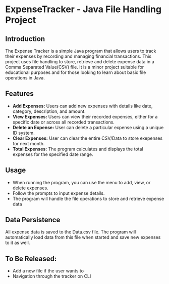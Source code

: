 # ExpenseTracker - Java File Handling Project

## Introduction
The Expense Tracker is a simple Java program that allows users to track their expenses by recording and managing financial transactions. This project uses file handling to store, retrieve and delete expense data in a Comma Separated Value(CSV) file. It is a minor project suitable for educational purposes and for those looking to learn about basic file operations in Java.

## Features
- **Add Expenses:** Users can add new expenses with details like date, category, description, and amount.
- **View Expenses:** Users can view their recorded expenses, either for a specific date or across all recorded transactions.
- **Delete an Expense:** User can delete a particular expense using a unique ID system.
- **Clear Expenses:** User can clear the entire CSV/Data to store exepenses for next month.
- **Total Expenses:** The program calculates and displays the total expenses for the specified date range.

## Usage
* When running the program, you can use the menu to add, view, or delete expenses.
* Follow the prompts to input expense details.
* The program will handle the file operations to store and retrieve expense data

## Data Persistence
All expense data is saved to the Data.csv file.
The program will automatically load data from this file when started and save new expenses to it as well.

## To Be Released:
- Add a new file if the user wants to
- Navigation through the tracker on CLI 
